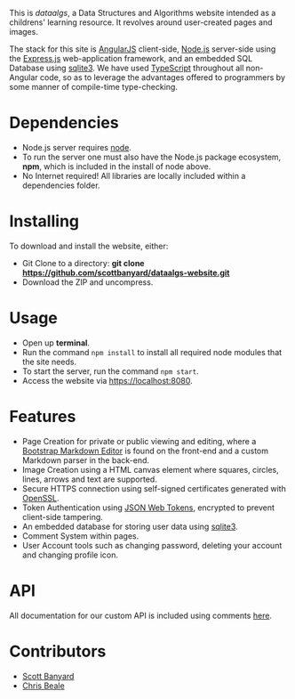 This is *dataalgs*, a Data Structures and Algorithms website intended as a childrens' learning resource. It revolves around user-created pages and images.

The stack for this site is [AngularJS](https://angularjs.org/) client-side, [Node.js](https://nodejs.org/en/) server-side using the [Express.js](https://expressjs.com/) web-application framework, and an embedded SQL Database using [sqlite3](https://github.com/mapbox/node-sqlite3). We have used [TypeScript](https://github.com/Microsoft/TypeScript) throughout all non-Angular code, so as to leverage the advantages offered to programmers by some manner of compile-time type-checking.

# Dependencies

- Node.js server requires [node](https://nodejs.org/en/download/).
- To run the server one must also have the Node.js package ecosystem, **npm**, which is included in the install of node above.
- No Internet required! All libraries are locally included within a dependencies folder.

# Installing

To download and install the website, either:

* Git Clone to a directory: **git clone https://github.com/scottbanyard/dataalgs-website.git**
* Download the ZIP and uncompress.

# Usage

- Open up **terminal**.
- Run the command `npm install` to install all required node modules that the site needs.
- To start the server, run the command `npm start`.
- Access the website via <a href="https://localhost:8080">https://localhost:8080</a>.

# Features

- Page Creation for private or public viewing and editing, where a [Bootstrap Markdown Editor](https://github.com/inacho/bootstrap-markdown-editor) is found on the front-end and a custom Markdown parser in the back-end.
- Image Creation using a HTML canvas element where squares, circles, lines, arrows and text are supported.
- Secure HTTPS connection using self-signed certificates generated with [OpenSSL](https://www.openssl.org/).
- Token Authentication using [JSON Web Tokens](https://github.com/auth0/node-jsonwebtoken), encrypted to prevent client-side tampering.
- An embedded database for storing user data using [sqlite3](https://github.com/mapbox/node-sqlite3).
- Comment System within pages.
- User Account tools such as changing password, deleting your account and changing profile icon.

# API

All documentation for our custom API is included using comments [here](https://github.com/scottbanyard/dataalgs-website/blob/master/scripts/api.ts).

# Contributors

* [Scott Banyard](https://github.com/scottbanyard)
* [Chris Beale](https://github.com/factorem)
